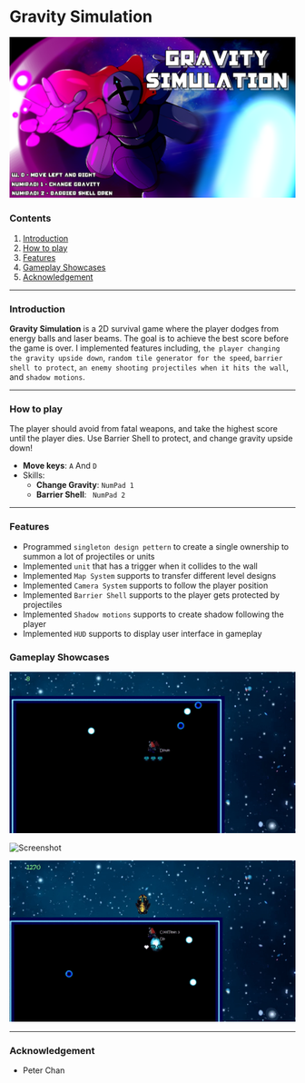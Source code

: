 # Gravity Simulation

![Screenshot](https://github.com/TheJimmyGod/Gravity-Simulation/blob/JimmyGod/Game/Documents/Gravity_Simulation.png)

### Contents
1. [Introduction](https://github.com/TheJimmyGod/Gravity-Simulation#introduction)
2. [How to play](https://github.com/TheJimmyGod/Gravity-Simulation#how-to-play)
3. [Features](https://github.com/TheJimmyGod/Gravity-Simulation#features)
4. [Gameplay Showcases](https://github.com/TheJimmyGod/Gravity-Simulation#gameplay-showcases)
5. [Acknowledgement](https://github.com/TheJimmyGod/Gravity-Simulation#acknowledgement)

---

### Introduction
**Gravity Simulation** is a 2D survival game where the player dodges from energy balls and laser beams. The goal is to achieve the best score before the game is over. I implemented features including,  ```the player changing the gravity upside down```, ```random tile generator for the speed```, ```barrier shell to protect```, ```an enemy shooting projectiles when it hits the wall```, and ```shadow motions```.

---

### How to play
The player should avoid from fatal weapons, and take the highest score until the player dies. Use Barrier Shell to protect, and change gravity upside down!

- **Move keys**: ```A``` And ```D```
- Skills:
  - **Change Gravity**: ```NumPad 1```
  - **Barrier Shell**: ``` NumPad 2```

---

### Features
- Programmed ```singleton design pettern``` to create a single ownership to summon a lot of projectiles or units
- Implemented ```unit``` that has a trigger when it collides to the wall
- Implemented ```Map System``` supports to transfer different level designs
- Implemented ```Camera System``` supports to follow the player position
- Implemented ```Barrier Shell``` supports to the player gets protected by projectiles
- Implemented ```Shadow motions``` supports to create shadow following the player
- Implemented ```HUD``` supports to display user interface in gameplay

### Gameplay Showcases
![Screenshot](https://github.com/TheJimmyGod/Gravity-Simulation/blob/JimmyGod/Game/Documents/First759455729840.gif)

![Screenshot](https://github.com/TheJimmyGod/Gravity-Simulation/blob/JimmyGod/Game/Documents/Second762313422709.gif)

![Screenshot](https://github.com/TheJimmyGod/Gravity-Simulation/blob/JimmyGod/Game/Documents/Third764313582186.gif)

---

### Acknowledgement
- Peter Chan
